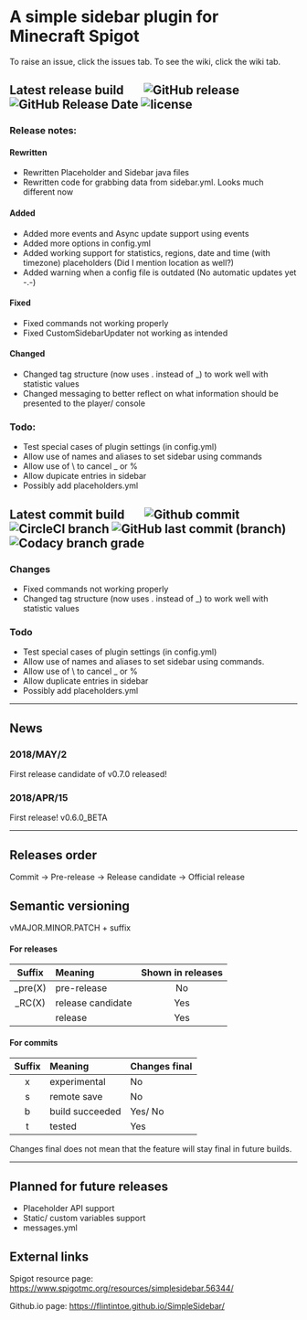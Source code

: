 # A simple sidebar plugin for Minecraft Spigot
To raise an issue, click the issues tab. To see the wiki, click the wiki tab.

## Latest release build &nbsp; &nbsp; &nbsp; ![GitHub release](https://img.shields.io/github/release/flintintoe/SimpleSidebar.svg?style=flat-square&label=Release) ![GitHub Release Date](https://img.shields.io/github/release-date/flintintoe/SimpleSidebar.svg?style=flat-square&label=Last%20release) ![license](https://img.shields.io/github/license/flintintoe/SimpleSidebar.svg?style=flat-square&label=License)

### Release notes:

#### Rewritten
- Rewritten Placeholder and Sidebar java files
- Rewritten code for grabbing data from sidebar.yml. Looks much different now

#### Added
- Added more events and Async update support using events
- Added more options in config.yml
- Added working support for statistics, regions, date and time (with timezone) placeholders (Did I mention location as well?)
- Added warning when a config file is outdated (No automatic updates yet -.-)

#### Fixed
- Fixed commands not working properly
- Fixed CustomSidebarUpdater not working as intended

#### Changed
- Changed tag structure (now uses . instead of \_) to work well with statistic values
- Changed messaging to better reflect on what information should be presented to the player/ console

### Todo:
- Test special cases of plugin settings (in config.yml)
- Allow use of names and aliases to set sidebar using commands
- Allow use of \ to cancel _ or %
- Allow dupicate entries in sidebar
- Possibly add placeholders.yml

## Latest commit build &nbsp; &nbsp; &nbsp; ![Github commit](https://img.shields.io/badge/Commit-v0.7.0__RC1-orange.svg?style=flat-square&label=Build) ![CircleCI branch](https://img.shields.io/circleci/project/github/flintintoe/SimpleSidebar/master.svg?style=flat-square&label=CircleCI)  ![GitHub last commit (branch)](https://img.shields.io/github/last-commit/flintintoe/SimpleSidebar/master.svg?style=flat-square&label=Last%20commit) ![Codacy branch grade](https://img.shields.io/codacy/grade/ad2a5c3320dd43cbad38ba13a85f8a66/master.svg?style=flat-square&label=Codacy%20grade)

### Changes
- Fixed commands not working properly
- Changed tag structure (now uses . instead of \_) to work well with statistic values

### Todo
- Test special cases of plugin settings (in config.yml)
- Allow use of names and aliases to set sidebar using commands.
- Allow use of \ to cancel _ or %
- Allow duplicate entries in sidebar
- Possibly add placeholders.yml
***
## News

### 2018/MAY/2
First release candidate of v0.7.0 released!
### 2018/APR/15
First release! v0.6.0_BETA
***
## Releases order
Commit → Pre-release → Release candidate → Official release

## Semantic versioning
vMAJOR.MINOR.PATCH + suffix
#### For releases
| Suffix        | Meaning           | Shown in releases |
|:-------------:|:------------------|:-----------------:|
| \_pre(X)      | pre-release       | No                |
| \_RC(X)       | release candidate | Yes               |
|               | release           | Yes               |
#### For commits
| Suffix        | Meaning         | Changes final |
|:-------------:|:----------------|:--------------|
| x             | experimental    | No            |
| s             | remote save     | No            |
| b             | build succeeded | Yes/ No       |
| t             | tested          | Yes           |

Changes final does not mean that the feature will stay final in future builds.
***
## Planned for future releases
- Placeholder API support
- Static/ custom variables support
- messages.yml

## External links
Spigot resource page: https://www.spigotmc.org/resources/simplesidebar.56344/

Github.io page: https://flintintoe.github.io/SimpleSidebar/
